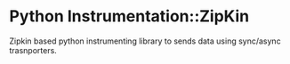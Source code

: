# Python Instrumentation::ZipKin
Zipkin based python instrumenting library to sends data using sync/async trasnporters.
